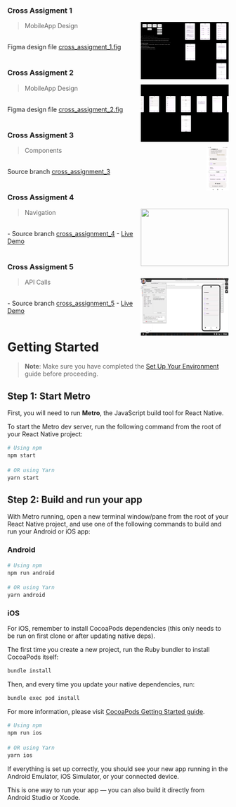 ### Cross Assigment 1

> MobileApp Design
> <img src="./readme/cross_assignment_1/cross_assigment_1.png" width="200" height="130" align="right"/>

<br />
Figma design file <a href="./readme/cross_assignment_1/cross_assigment_1.fig">cross_assigment_1.fig</a>
<br />
<br />

### Cross Assigment 2

> MobileApp Design
> <img src="./readme/cross_assignment_2/cross_assigment_2.png" width="200" height="130" align="right"/>

<br />
Figma design file <a href="./readme/cross_assignment_2/cross_assigment_2.fig">cross_assigment_2.fig</a>
<br />
<br />

### Cross Assigment 3
> Components
> <img src="./readme/cross_assignment_3/cross_assignment_3.jpg" width="50" height="100" align="right"/><br />

<br />
Source branch <a href="https://github.com/PavloRohozhyn/MobileApp/tree/cross_assignment_3">cross_assignment_3</a>
<br />
<br />

### Cross Assigment 4
> Navigation
> <img src="./readme/cross_assignment_4/cross_assingment_4.png" width="200" height="130" align="right"/><br />

<br />
- Source branch <a href="https://github.com/PavloRohozhyn/MobileApp/tree/cross_assignment_4">cross_assignment_4</a>
- <a href="https://vimeo.com/1120356077">Live Demo</a>
<br />
<br />

### Cross Assigment 5
> API Calls
> <img src="./readme/cross_assignment_5/cross_assignment_5.png" width="200" height="130" align="right"/><br />

<br />
- Source branch <a href="https://github.com/PavloRohozhyn/MobileApp/tree/cross_assignment_5">cross_assignment_5</a>
- <a href="https://vimeo.com/1120356068">Live Demo</a>
<br />
<br />

# Getting Started

> **Note**: Make sure you have completed the [Set Up Your Environment](https://reactnative.dev/docs/set-up-your-environment) guide before proceeding.

## Step 1: Start Metro

First, you will need to run **Metro**, the JavaScript build tool for React Native.

To start the Metro dev server, run the following command from the root of your React Native project:

```sh
# Using npm
npm start

# OR using Yarn
yarn start
```

## Step 2: Build and run your app

With Metro running, open a new terminal window/pane from the root of your React Native project, and use one of the following commands to build and run your Android or iOS app:

### Android

```sh
# Using npm
npm run android

# OR using Yarn
yarn android
```

### iOS

For iOS, remember to install CocoaPods dependencies (this only needs to be run on first clone or after updating native deps).

The first time you create a new project, run the Ruby bundler to install CocoaPods itself:

```sh
bundle install
```

Then, and every time you update your native dependencies, run:

```sh
bundle exec pod install
```

For more information, please visit [CocoaPods Getting Started guide](https://guides.cocoapods.org/using/getting-started.html).

```sh
# Using npm
npm run ios

# OR using Yarn
yarn ios
```

If everything is set up correctly, you should see your new app running in the Android Emulator, iOS Simulator, or your connected device.

This is one way to run your app — you can also build it directly from Android Studio or Xcode.
